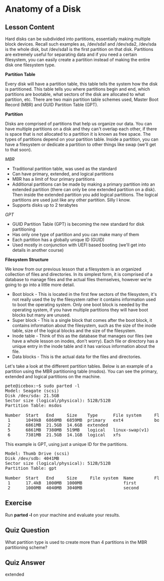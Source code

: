 # Anatomy of a Disk

## Lesson Content

Hard disks can be subdivided into partitions, essentially making multiple block devices. Recall such examples as, /dev/sda1 and /dev/sda2, /dev/sda is the whole disk, but /dev/sda1 is the first partition on that disk. Partitions are extremely useful for separating data and if you need a certain filesystem, you can easily create a partition instead of making the entire disk one filesystem type.

<b>Partition Table</b>

Every disk will have a partition table, this table tells the system how the disk is partitioned. This table tells you where partitions begin and end, which partitions are bootable, what sectors of the disk are allocated to what partition, etc. There are two main partition table schemes used, Master Boot Record (MBR) and GUID Partition Table (GPT).

<b>Partition</b>

Disks are comprised of partitions that help us organize our data. You can have multiple partitions on a disk and they can't overlap each other, if there is space that is not allocated to a partition it is known as free space. The types of partitions depend on your partition table. Inside a partition, you can have a filesystem or dedicate a partition to other things like swap (we'll get to that soon).

<i>MBR</i>

<ul>
<li>Traditional partition table, was used as the standard</li>
<li>Can have primary, extended, and logical partitions</li>
<li>MBR has a limit of four primary partitions</li>
<li>Additional partitions can be made by making a primary partition into an extended partition (there can only be one extended partition on a disk). Then inside the extended partition you add logical partitions. The logical partitions are used just like any other partition. Silly I know.</li> 
<li>Supports disks up to 2 terabytes</li>
</ul>

<i>GPT</i>

<ul>
<li>GUID Partition Table (GPT) is becoming the new standard for disk partitioning</li>
<li>Has only one type of partition and you can make many of them</li>
<li>Each partition has a globally unique ID (GUID)</li>
<li>Used mostly in conjunction with UEFI based booting (we'll get into details in another course)</li> 
</ul>

<b>Filesystem Structure</b>

We know from our previous lesson that a filesystem is an organized collection of files and directories. In its simplest form, it is comprised of a database to manage files and the actual files themselves, however we're going to go into a little more detail. 

<ul>
<li>Boot block - This is located in the first few sectors of the filesystem, it's not really used the by the filesystem rather it contains information used to boot the operating system. Only one boot block is needed by the operating system, if you have multiple partitions they will have boot blocks but many are unused.</li>
<li>Super block - This is a single block that comes after the boot block, it contains information about the filesystem, such as the size of the inode table, size of the logical blocks and the size of the filesystem.</li>
<li>Inode table - Think of this as the database that manages our files (we have a whole lesson on inodes, don't worry). Each file or directory has a unique entry in the inode table and it has various information about the file.</li>
<li>Data blocks - This is the actual data for the files and directories.</li>
</ul>
 
Let's take a look at the different partition tables. Below is an example of a partition using the MBR partitioning table (msdos). You can see the primary, extended and logical partitions on the machine.

<pre>
pete@icebox:~$ sudo parted -l
Model: Seagate (scsi)
Disk /dev/sda: 21.5GB
Sector size (logical/physical): 512B/512B
Partition Table: msdos

Number  Start   End     Size    Type      File system     Flags
 1      1049kB  6860MB  6859MB  primary   ext4            boot
 2      6861MB  21.5GB  14.6GB  extended
 5      6861MB  7380MB  519MB   logical   linux-swap(v1)
 6      7381MB  21.5GB  14.1GB  logical   xfs
</pre>


This example is GPT, using just a unique ID for the partitions.

<pre>
Model: Thumb Drive (scsi)
Disk /dev/sdb: 4041MB
Sector size (logical/physical): 512B/512B
Partition Table: gpt

Number  Start   End     Size     File system  Name        Flags
 1      17.4kB  1000MB  1000MB                first
 2      1000MB  4040MB  3040MB                second
</pre>

## Exercise

Run <b>parted -l</b> on your machine and evaluate your results.

## Quiz Question

What partition type is used to create more than 4 partitions in the MBR partitioning scheme?

## Quiz Answer

extended